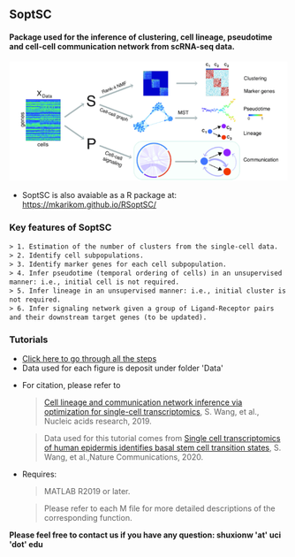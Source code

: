 ## SoptSC 
#### Package used for the inference of clustering, cell lineage, pseudotime and cell-cell communication network from scRNA-seq data. 

![SoptSC](Image/SoptSC.png?raw=true)

* SoptSC is also avaiable as a R package at: https://mkarikom.github.io/RSoptSC/

### Key features of SoptSC
	> 1. Estimation of the number of clusters from the single-cell data.
	> 2. Identify cell subpopulations.
	> 3. Identify marker genes for each cell subpopulation.
	> 4. Infer pseudotime (temporal ordering of cells) in an unsupervised manner: i.e., initial cell is not required.
	> 5. Infer lineage in an unsupervised manner: i.e., initial cluster is not required. 
	> 6. Infer signaling network given a group of Ligand-Receptor pairs and their downstream target genes (to be updated).

### Tutorials
- [Click here to go through all the steps](https://htmlpreview.github.io/?https://github.com/WangShuxiong/SoptSC/blob/master/run_example.html)
- Data used for each figure is deposit under folder 'Data'


* For citation, please refer to 
	> [Cell lineage and communication network inference via optimization for single-cell transcriptomics](https://academic.oup.com/nar/advance-article/doi/10.1093/nar/gkz204/5421812), S. Wang, et al., Nucleic acids research, 2019.
	
	> Data used for this tutorial comes from [Single cell transcriptomics of human epidermis identifies basal stem cell transition states](https://www.nature.com/articles/s41467-020-18075-7), S. Wang, et al.,Nature Communications, 2020. 

* Requires: 
	> MATLAB R2019 or later. 
	
	> Please refer to each M file for more detailed descriptions of the corresponding function.


**Please feel free to contact us if you have any question: shuxionw 'at' uci 'dot' edu**
